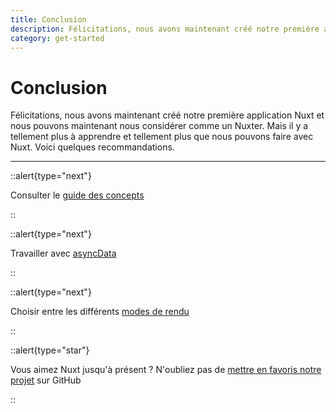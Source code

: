 ```yaml
---
title: Conclusion
description: Félicitations, nous avons maintenant créé notre première application Nuxt et nous pouvons maintenant nous considérer comme un Nuxter. Mais il y a tellement plus à apprendre et tellement plus que nous pouvons faire avec Nuxt. Voici quelques recommandations.
category: get-started
---
```

# Conclusion

Félicitations, nous avons maintenant créé notre première application Nuxt et nous pouvons maintenant nous considérer comme un Nuxter. Mais il y a tellement plus à apprendre et tellement plus que nous pouvons faire avec Nuxt. Voici quelques recommandations.

---

::alert{type="next"}

Consulter le [guide des concepts](../concepts/views)

::

::alert{type="next"}

Travailler avec [asyncData](/docs/features/data-fetching#async-data)

::

::alert{type="next"}

Choisir entre les différents [modes de rendu](/docs/features/rendering-modes)

::

::alert{type="star"}

Vous aimez Nuxt jusqu'à présent ? N'oubliez pas de [mettre en favoris notre projet](https://github.com/nuxt/nuxt.js) sur GitHub

::
